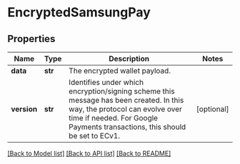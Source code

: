 # EncryptedSamsungPay

## Properties
Name | Type | Description | Notes
------------ | ------------- | ------------- | -------------
**data** | **str** | The encrypted wallet payload. | 
**version** | **str** | Identifies under which encryption/signing scheme this message has been created. In this way, the protocol can evolve over time if needed. For Google Payments transactions, this should be set to ECv1. | [optional] 

[[Back to Model list]](../README.md#documentation-for-models) [[Back to API list]](../README.md#documentation-for-api-endpoints) [[Back to README]](../README.md)


